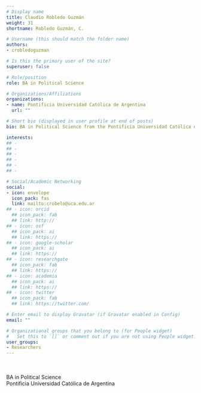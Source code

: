 ```yaml
---
# Display name
title: Claudio Robledo Guzmán
weight: 31
shortname: Robledo Guzmán, C.

# Username (this should match the folder name)
authors:
- crobledoguzman

# Is this the primary user of the site?
superuser: false

# Role/position
role: BA in Political Science

# Organizations/Affiliations
organizations:
- name: Pontificia Universidad Católica de Argentina
  url: ""

# Short bio (displayed in user profile at end of posts)
bio: BA in Political Science from the Pontificia Universidad Católica de Argentina.

interests:
## -
## -
## -
## -
## -
## -

# Social/Academic Networking
social:
- icon: envelope
  icon_pack: fas
  link: mailto:crobelo@uca.edu.ar
## - icon: orcid
  ## icon_pack: fab
  ## link: http://
## - icon: osf
  ## icon_pack: ai
  ## link: https://
## - icon: google-scholar
  ## icon_pack: ai
  ## link: https://
## - icon: researchgate
  ## icon_pack: fab
  ## link: https://
## - icon: academia
  ## icon_pack: ai
  ## link: https://
## - icon: twitter
  ## icon_pack: fab
  ## link: https://twitter.com/

# Enter email to display Gravatar (if Gravatar enabled in Config)
email: ""

# Organizational groups that you belong to (for People widget)
#   Set this to `[]` or comment out if you are not using People widget.
user_groups:
- Researchers
---
```


\
\
BA in Political Science \
Pontificia Universidad Católica de Argentina
